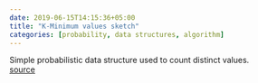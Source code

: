 ```yaml
---
date: 2019-06-15T14:15:36+05:00
title: "K-Minimum values sketch"
categories: [probability, data structures, algorithm]
---
```


Simple probabilistic data structure used to count distinct values.  
[source](https://research.neustar.biz/2012/07/09/sketch-of-the-day-k-minimum-values/)
